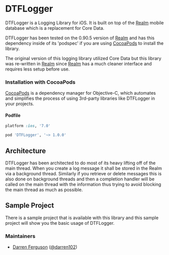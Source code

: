 # DTFLogger

DTFLogger is a Logging Library for iOS. It is built on top of the [Realm](http://www.realm.io) mobile database which is a replacement for Core Data.

DTFLogger has been tested on the 0.90.5 version of [Realm](http://www.realm.io) and has this dependency inside of its 'podspec' if you are using [CocoaPods](http://cocoapods.org) to install the library.

The original version of this logging library utilized Core Data but this library was re-written in [Realm](http://www.realm.io) since [Realm](http://www.realm.io) has a much cleaner interface and requires less setup before use.

### Installation with CocoaPods

[CocoaPods](http://cocoapods.org) is a dependency manager for Objective-C, which automates and simplifies the process of using 3rd-party libraries like DTFLogger in your projects.

#### Podfile

```ruby
platform :ios, '7.0'

pod 'DTFLogger', '~> 1.0.0'

```

## Architecture
DTFLogger has been architected to do most of its heavy lifting off of the main thread. When you create a log message it shall be stored in the Realm via a background thread. Similarly if you retrieve or delete messages this is also done on background threads and then a completion handler will be called on the main thread with the information thus trying to avoid blocking the main thread as much as possible.

## Sample Project
There is a sample project that is available with this library and this sample project will show you the basic usage of DTFLogger.

### Maintainers

- [Darren Ferguson](http://github.com/darren102) ([@darren102](https://twitter.com/darren102))
